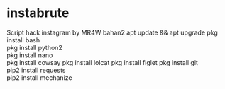 # instabrute
Script hack instagram by MR4W bahan2 
apt update && apt upgrade 
pkg install bash  
pkg install python2  
pkg install nano  
pkg install cowsay 
pkg install lolcat 
pkg install figlet 
pkg install git  
pip2 install requests  
pip2 install mechanize
